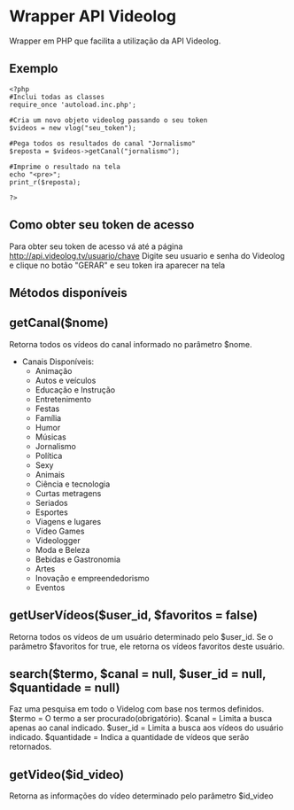 Wrapper API Videolog
========================
Wrapper em PHP que facilita a utilização da API Videolog.

Exemplo
----------------
    <?php
    #Inclui todas as classes
    require_once 'autoload.inc.php';

    #Cria um novo objeto videolog passando o seu token
    $videos = new vlog("seu_token");

    #Pega todos os resultados do canal "Jornalismo"
    $reposta = $videos->getCanal("jornalismo");

    #Imprime o resultado na tela
    echo "<pre>";
    print_r($reposta);

    ?>

Como obter seu token de acesso
-------------------------------
Para obter seu token de acesso vá até a página http://api.videolog.tv/usuario/chave
Digite seu usuario e senha do Videolog e clique no botão "GERAR" e seu token ira aparecer na tela

Métodos disponíveis
-----------------------------

getCanal($nome)
----------------------
Retorna todos os vídeos do canal informado no parâmetro $nome.

* Canais Disponíveis:
    * Animação
    * Autos e veículos
    * Educação e Instrução
    * Entretenimento
    * Festas
    * Família
    * Humor
    * Músicas
    * Jornalismo
    * Política
    * Sexy
    * Animais
    * Ciência e tecnologia
    * Curtas metragens
    * Seriados
    * Esportes
    * Viagens e lugares
    * Vídeo Games
    * Videologger
    * Moda e Beleza
    * Bebidas e Gastronomia
    * Artes
    * Inovação e empreendedorismo
    * Eventos

getUserVídeos($user_id, $favoritos = false)
------------------------------------------------
Retorna todos os vídeos de um usuário determinado pelo $user_id. Se o parâmetro $favoritos for true,
ele retorna os vídeos favoritos deste usuário.

search($termo, $canal = null, $user_id = null, $quantidade = null)
---------------------------------------------------------------------
Faz uma pesquisa em todo o Videlog com base nos termos definidos.
$termo = O termo a ser procurado(obrigatório).
$canal = Limita a busca apenas ao canal indicado.
$user_id = Limita a busca aos vídeos do usuário indicado.
$quantidade = Indica a quantidade de vídeos que serão retornados.

getVideo($id_video)
-----------------------
Retorna as informações do vídeo determinado pelo parâmetro $id_video